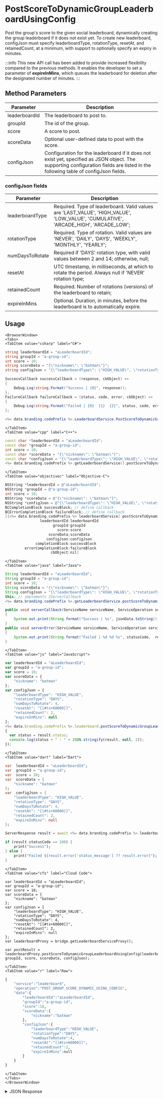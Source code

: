 # PostScoreToDynamicGroupLeaderboardUsingConfig

Post the group's score to the given social leaderboard, dynamically creating the group leaderboard if it does not exist yet. To create new leaderboard, configJson must specify leaderboardType, rotationType, resetAt, and retainedCount, at a minimum, with support to optionally specify an expiry in minutes.

<PartialServop service_name="leaderboard" operation_name="POST_GROUP_SCORE_DYNAMIC_USING_CONFIG" />

:::info
This new API call has been added to provide increased flexibility compared to the previous methods. It enables the developer to set a parameter of <strong>expireInMins</strong>, which queues the leaderboard for deletion after the designated number of minutes.
:::

## Method Parameters

| Parameter     | Description                                                                                                                                                                       |
| ------------- | --------------------------------------------------------------------------------------------------------------------------------------------------------------------------------- |
| leaderboardId | The leaderboard to post to.                                                                                                                                                       |
| groupId       | The id of the group.                                                                                                                                                              |
| score         | A score to post.                                                                                                                                                                  |
| scoreData     | Optional user-defined data to post with the score.                                                                                                                                |
| configJson    | Configuration for the leaderboard if it does not exist yet, specified as JSON object. The supporting configuration fields are listed in the following table of configJson fields. |

### configJson fields

| Parameter       | Description                                                                                                                         |
| --------------- | ----------------------------------------------------------------------------------------------------------------------------------- |
| leaderboardType | Required. Type of leaderboard. Valid values are 'LAST_VALUE', 'HIGH_VALUE', 'LOW_VALUE', 'CUMULATIVE', 'ARCADE_HIGH', 'ARCADE_LOW'; |
| rotationType    | Required. Type of rotation. Valid values are 'NEVER', 'DAILY', 'DAYS', 'WEEKLY', 'MONTHLY', 'YEARLY';                               |
| numDaysToRotate | Required if 'DAYS' rotation type, with valid values between 2 and 14; otherwise, null;                                              |
| resetAt         | UTC timestamp, in milliseconds, at which to rotate the period. Always null if 'NEVER' rotation type;                                |
| retainedCount   | Required. Number of rotations (versions) of the leaderboard to retain;                                                              |
| expireInMins    | Optional. Duration, in minutes, before the leaderboard is to automatically expire.                                                  |

## Usage

```mdx-code-block
<BrowserWindow>
<Tabs>
<TabItem value="csharp" label="C#">
```

```csharp
string leaderboardId = "aLeaderboardId";
string groupId = "a-group-id";
int score = 10;
string scoreData = "{\"nickname\": \"batman\"}";
string configJson = "{\"leaderboardType\": \"HIGH_VALUE\", \"rotationType\": \"DAYS\", \"numDaysToRotate\": 4, \"resetAt\": \"[[#ts+60000]]\", \"retainedCount\": 2, \"expireInMins\": None}";

SuccessCallback successCallback = (response, cbObject) =>
{
    Debug.Log(string.Format("Success | {0}", response));
};
FailureCallback failureCallback = (status, code, error, cbObject) =>
{
    Debug.Log(string.Format("Failed | {0}  {1}  {2}", status, code, error));
};

<%= data.branding.codePrefix %>.LeaderboardService.PostScoreToDynamicGroupLeaderboardUsingConfig(leaderboardId, groupId, score, scoreData, configJson, successCallback, failureCallback);
```

```mdx-code-block
</TabItem>
<TabItem value="cpp" label="C++">
```

```cpp
const char *leaderboardId = "aLeaderboardId";
const char *groupId = "a-group-id";
int score = 10;
const char *scoreData = "{\"nickname\": \"batman\"}";
const char *configJson = "{\"leaderboardType\": \"HIGH_VALUE\", \"rotationType\": \"DAYS\", \"numDaysToRotate\": 4, \"resetAt\": \"[[#ts+60000]]\", \"retainedCount\": 2, \"expireInMins\": None}";
<%= data.branding.codePrefix %>.getLeaderboardService().postScoreToDynamicGroupLeaderboardUsingConfig(leaderboardId, groupId, score, scoreData, configJson, this);
```

```mdx-code-block
</TabItem>
<TabItem value="objectivec" label="Objective-C">
```

```objectivec
NSString *leaderboardId = @"aLeaderboardId";
NSString *groupId = @"a-group-id";
int score = 10;
NSString *scoreData = @"{\"nickname\": \"batman\"}";
NSString *configJson = @"{\"leaderboardType\": \"HIGH_VALUE\", \"rotationType\": \"DAYS\", \"numDaysToRotate\": 4, \"resetAt\": \"[[#ts+60000]]\", \"retainedCount\": 2, \"expireInMins\": None}";
BCCompletionBlock successBlock; // define callback
BCErrorCompletionBlock failureBlock; // define callback
[[<%= data.branding.codePrefix %> leaderboardService] postScoreToDynamicGroupLeaderboardUsingConfig:
                leaderboardId:leaderboardId
                      groupId:groupId
                        score:score
                    scoreData:scoreData
                   configJson:configJson
              completionBlock:successBlock
         errorCompletionBlock:failureBlock
                     cbObject:nil]
```

```mdx-code-block
</TabItem>
<TabItem value="java" label="Java">
```

```java
String leaderboardId = "aLeaderboardId";
String groupId = "a-group-id";
int score = 10;
String scoreData = "{\"nickname\": \"batman\"}";
String configJson = "{\"leaderboardType\": \"HIGH_VALUE\", \"rotationType\": \"DAYS\", \"numDaysToRotate\": 4, \"resetAt\": \"[[#ts+60000]]\", \"retainedCount\": 2, \"expireInMins\": None}";
this; // implements IServerCallback
<%= data.branding.codePrefix %>.getLeaderboardService.postScoreToDynamicGroupLeaderboardUsingConfig(leaderboardId, groupId, score, scoreData, configJson, this);

public void serverCallback(ServiceName serviceName, ServiceOperation serviceOperation, JSONObject jsonData)
{
    System.out.print(String.format("Success | %s", jsonData.toString()));
}
public void serverError(ServiceName serviceName, ServiceOperation serviceOperation, int statusCode, int reasonCode, String jsonError)
{
    System.out.print(String.format("Failed | %d %d %s", statusCode,  reasonCode, jsonError.toString()));
}

```

```mdx-code-block
</TabItem>
<TabItem value="js" label="JavaScript">
```

```javascript
var leaderboardId = "aLeaderboardId";
var groupId = "a-group-id";
var score = 10;
var scoreData = {
    "nickname": "batman"
};
var configJson = {
    "leaderboardType": "HIGH_VALUE",
    "rotationType": "DAYS",
    "numDaysToRotate": 4,
    "resetAt": "[[#ts+60000]]",
    "retainedCount": 2,
    "expireInMins": null
};
<%= data.branding.codePrefix %>.leaderboard.postScoreToDynamicGroupLeaderboardUsingConfig(leaderboardId, groupId, score, scoreData, configJson, result =>
{
  var status = result.status;
  console.log(status + " : " + JSON.stringify(result, null, 2));
});
```

```mdx-code-block
</TabItem>
<TabItem value="dart" label="Dart">
```

```dart
var  leaderboardId = "aLeaderboardId";
var  groupId = "a-group-id";
var  score = 10;
var  scoreData = {
    "nickname": "batman"
};
var  configJson = {
    "leaderboardType": "HIGH_VALUE",
    "rotationType": "DAYS",
    "numDaysToRotate": 4,
    "resetAt": "[[#ts+60000]]",
    "retainedCount": 2,
    "expireInMins": null
};

ServerResponse result = await <%= data.branding.codePrefix %>.leaderboardService.postScoreToDynamicGroupLeaderboardUsingConfig(leaderboardId:leaderboardId, groupId:groupId, score:score, scoreData:scoreData, configJson:configJson);

if (result.statusCode == 200) {
    print("Success");
} else {
    print("Failed ${result.error['status_message'] ?? result.error}");
}
```

```mdx-code-block
</TabItem>
<TabItem value="cfs" label="Cloud Code">
```

```cfscript
var leaderboardId = "aLeaderboardId";
var groupId = "a-group-id";
var score = 10;
var scoreData = {
    "nickname": "batman"
};
var configJson = {
    "leaderboardType": "HIGH_VALUE",
    "rotationType": "DAYS",
    "numDaysToRotate": 4,
    "resetAt": "[[#ts+60000]]",
    "retainedCount": 2,
    "expireInMins": null
};
var leaderboardProxy = bridge.getLeaderboardServiceProxy();

var postResult = leaderboardProxy.postScoreToDynamicGroupLeaderboardUsingConfig(leaderboardId, groupId, score, scoreData, configJson);
```

```mdx-code-block
</TabItem>
<TabItem value="r" label="Raw">
```

```r
{
    "service":"leaderboard",
    "operation":"POST_GROUP_SCORE_DYNAMIC_USING_CONFIG",
    "data":{
        "leaderboardId":"aLeaderboardId",
        "groupId":"a-group-id",
        "score":10,
        "scoreData":{
            "nickname":"batman"
        },
        "configJson":{
            "leaderboardType":"HIGH_VALUE",
            "rotationType":"DAYS",
            "numDaysToRotate":4,
            "resetAt":"[[#ts+60000]]",
            "retainedCount":2,
            "expireInMins":null
        }
    }
}
```

```mdx-code-block
</TabItem>
</Tabs>
</BrowserWindow>
```

<details>
<summary>JSON Response</summary>

```json
{
    "status": 200,
    "data": null
}
```

</details>
